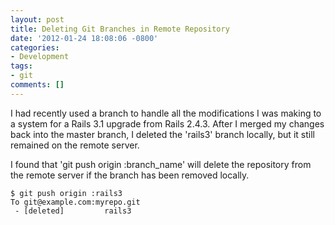 ```yaml
---
layout: post
title: Deleting Git Branches in Remote Repository
date: '2012-01-24 18:08:06 -0800'
categories:
- Development
tags:
- git
comments: []
---
```

I had recently used a branch to handle all the modifications I was making to a system for a Rails 3.1 upgrade from Rails 2.4.3. After I merged my changes back into the master branch, I deleted the 'rails3' branch locally, but it still remained on the remote server.

I found that 'git push origin :branch_name' will delete the repository from the remote server if the branch has been removed locally.

``` shell
$ git push origin :rails3
To git@example.com:myrepo.git
 - [deleted]         rails3
```

